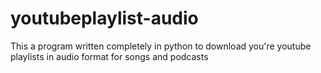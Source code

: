# youtubeplaylist-audio
This a program written completely in python to download you're youtube playlists in audio format for songs and podcasts

